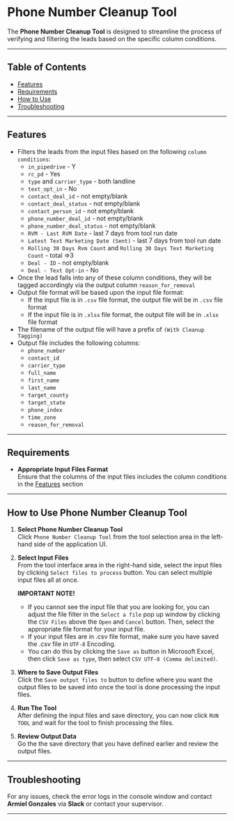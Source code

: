 # **Phone Number Cleanup Tool**

The **Phone Number Cleanup Tool** is designed to streamline the process of verifying and filtering the leads based on the specific column conditions.

---

## Table of Contents
- [Features](#features)
- [Requirements](#requirements)
- [How to Use](#how-to-use-phone-number-cleanup-tool)
- [Troubleshooting](#troubleshooting)

---

## Features
- Filters the leads from the input files based on the following `column conditions`:
   - `in_pipedrive` - Y
   - `rc_pd` - Yes
   - `type` and `carrier_type` - both landline
   - `text_opt_in` - No
   - `contact_deal_id` - not empty/blank
   - `contact_deal_status` -  not empty/blank
   - `contact_person_id` -  not empty/blank
   - `phone_number_deal_id` -  not empty/blank
   - `phone_number_deal_status` -  not empty/blank
   - `RVM - Last RVM Date` - last 7 days from tool run date
   - `Latest Text Marketing Date (Sent)` - last 7 days from tool run date
   - `Rolling 30 Days Rvm Count` and `Rolling 30 Days Text Marketing Count` - total =>3
   - `Deal - ID` - not empty/blank
   - `Deal - Text Opt-in` - No
- Once the lead falls into any of these column conditions, they will be tagged accordingly via the output column `reason_for_removal`
- Output file format will be based upon the input file format:
   - If the input file is in `.csv` file format, the output file will be in `.csv` file format
   - If the input file is in `.xlsx` file format, the output file will be in `.xlsx` file format
- The filename of the output file will have a prefix of `(With Cleanup Tagging)`
- Output file includes the following columns:
   - `phone_number`
   - `contact_id`
   - `carrier_type`
   - `full_name`
   - `first_name`
   - `last_name`
   - `target_county`
   - `target_state`
   - `phone_index`
   - `time_zone`
   - `reason_for_removal`

---

## Requirements

- **Appropriate Input Files Format**  
  Ensure that the columns of the input files includes the column conditions in the [Features](#features) section

---

## How to Use Phone Number Cleanup Tool

1. **Select Phone Number Cleanup Tool**  
   Click `Phone Number Cleanup Tool` from the tool selection area in the left-hand side of the application UI.

1. **Select Input Files**  
   From the tool interface area in the right-hand side, select the input files by clicking `Select files to process` button. You can select multiple input files all at once.  
   
   **IMPORTANT NOTE!**
      - If you cannot see the input file that you are looking for, you can adjust the file filter in the `Select a file` pop up window by clicking the `CSV Files` above the `Open` and `Cancel` button. Then, select the appropriate file format for your input file.
      - If your input files are in .csv file format, make sure you have saved the .csv file in `UTF-8` Encoding.
      - You can do this by clicking the `Save as` button in Microsoft Excel, then click `Save as type`, then select `CSV UTF-8 (Comma delimited)`.

2. **Where to Save Output Files**  
   Click the `Save output files to` button to define where you want the output files to be saved into once the tool is done processing the input files.

3. **Run The Tool**  
   After defining the input files and save directory, you can now click `RUN TOOL` and wait for the tool to finish processing the files.

4. **Review Output Data**  
   Go the the save directory that you have defined earlier and review the output files.

---

## Troubleshooting

For any issues, check the error logs in the console window and contact **Armiel Gonzales** via **Slack** or contact your supervisor.

---
